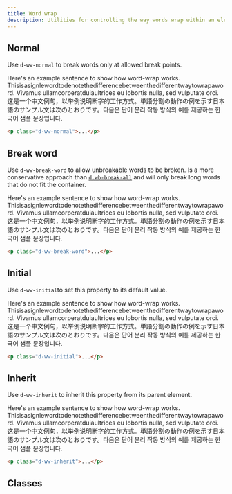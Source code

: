 ```yaml
---
title: Word wrap
description: Utilities for controlling the way words wrap within an element. Generally used for handling overflow of long strings that are actually supposed to be a single unbroken word, like URLs or file paths.
---
```


## Normal

Use `d-ww-normal` to break words only at allowed break points.

<code-well-header class="d-fl-center d-p24 d-bgc-purple-100 d-bgo50 d-w100p d-hmn102" custom>
  <div class="d-bgc-purple-200 d-py8 d-px16 d-bar8 lg:d-w216 d-w332">
    <p class="d-fs-200 d-ww-normal">Here's an example sentence to show how word-wrap works. Thisisasignlewordtodenotethedifferencebetweenthedifferentwaytowrapaword. Vivamus ullamcorperatduiaultrices eu lobortis nulla, sed vulputate orci. 这是一个中文例句，以举例说明断字的工作方式。単語分割の動作の例を示す日本語のサンプル文は次のとおりです。다음은 단어 분리 작동 방식의 예를 제공하는 한국어 샘플 문장입니다.</p>
  </div>
</code-well-header>

```html
<p class="d-ww-normal">...</p>
```

## Break word

Use `d-ww-break-word` to allow unbreakable words to be broken. Is a more conservative approach than [`d.wb-break-all`](./word-break.md#break-all) and will only break long words that do not fit the container.

<code-well-header class="d-fl-center d-p24 d-bgc-green-100 d-bgo50 d-w100p d-hmn102" custom>
  <div class="d-bgc-green-100 d-py8 d-px16 d-bar8 lg:d-w216 d-w332">
    <p class="d-fs-200 d-ww-break-word">Here's an example sentence to show how word-wrap works. Thisisasignlewordtodenotethedifferencebetweenthedifferentwaytowrapaword. Vivamus ullamcorperatduiaultrices eu lobortis nulla, sed vulputate orci. 这是一个中文例句，以举例说明断字的工作方式。単語分割の動作の例を示す日本語のサンプル文は次のとおりです。다음은 단어 분리 작동 방식의 예를 제공하는 한국어 샘플 문장입니다.</p>
  </div>
</code-well-header>

```html
<p class="d-ww-break-word">...</p>
```

## Initial

Use `d-ww-initial`to set this property to its default value.

<code-well-header class="d-fl-center d-p24 d-bgc-magenta-100 d-bgo50 d-w100p d-hmn102" custom>
  <div class="d-bgc-magenta-100 d-py8 d-px16 d-bar8 lg:d-w216 d-w332">
    <p class="d-fs-200 d-ww-initial">Here's an example sentence to show how word-wrap works. Thisisasignlewordtodenotethedifferencebetweenthedifferentwaytowrapaword. Vivamus ullamcorperatduiaultrices eu lobortis nulla, sed vulputate orci. 这是一个中文例句，以举例说明断字的工作方式。単語分割の動作の例を示す日本語のサンプル文は次のとおりです。다음은 단어 분리 작동 방식의 예를 제공하는 한국어 샘플 문장입니다.</p>
  </div>
</code-well-header>

```html
<p class="d-ww-initial">...</p>
```

## Inherit

Use `d-ww-inherit` to inherit this property from its parent element.

<code-well-header class="d-fl-center d-p24 d-bgc-magenta-100 d-bgo50 d-w100p d-hmn102" custom>
  <div class="d-bgc-magenta-100 d-py8 d-px16 d-bar8 lg:d-w216 d-w332">
    <p class="d-fs-200 d-ww-inherit">Here's an example sentence to show how word-wrap works. Thisisasignlewordtodenotethedifferencebetweenthedifferentwaytowrapaword. Vivamus ullamcorperatduiaultrices eu lobortis nulla, sed vulputate orci. 这是一个中文例句，以举例说明断字的工作方式。単語分割の動作の例を示す日本語のサンプル文は次のとおりです。다음은 단어 분리 작동 방식의 예를 제공하는 한국어 샘플 문장입니다.</p>
  </div>
</code-well-header>

```html
<p class="d-ww-inherit">...</p>
```

## Classes

<utility-class-table>
  <template #content>
    <tbody>
      <tr v-for="i in ['normal', 'break-word', 'initial', 'inherit']">
        <th scope="row" class="d-code--sm d-fc-purple-400">.d-ww-{{ i }}</th>
        <td class="d-code--sm">word-wrap: {{ i }} !important;</td>
      </tr>
    </tbody>
  </template>
</utility-class-table>
